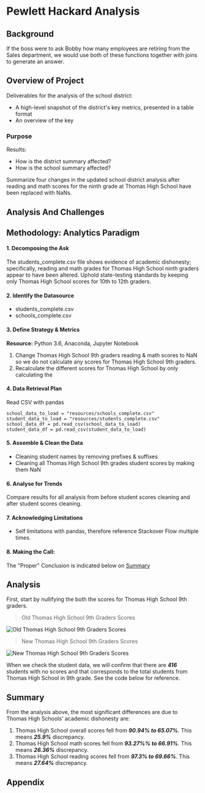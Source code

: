 # Pewlett Hackard Analysis

## Background

 If the boss were to ask Bobby how many employees are retiring from the Sales department, we would use both of these functions together with joins to generate an answer.
 
## Overview of Project
Deliverables for the analysis of the school district:
* A high-level snapshot of the district's key metrics, presented in a table format
* An overview of the key

### Purpose

Results:
* How is the district summary affected?
* How is the school summary affected?

Summarize four changes in the updated school district analysis after reading and math scores for the ninth grade at Thomas High School have been replaced with NaNs.

## Analysis And Challenges

## Methodology: Analytics Paradigm

#### 1. Decomposing the Ask
The students_complete.csv file shows evidence of academic dishonesty; specifically, reading and math grades for Thomas High School ninth graders appear to have been altered. Uphold state-testing standards by keeping only Thomas High School scores for 10th to 12th graders.

#### 2. Identify the Datasource
* students_complete.csv
* schools_complete.csv

#### 3. Define Strategy & Metrics
**Resource:** Python 3.6, Anaconda, Jupyter Notebook

1. Change Thomas High School 9th graders reading & math scores to NaN so we do not calculate any scores for Thomas High School 9th graders.
1. Recalculate the different scores for Thomas High School by only calculating the

#### 4. Data Retrieval Plan
Read CSV with pandas
```
school_data_to_load = "resources/schools_complete.csv"
student_data_to_load = "resources/students_complete.csv"
school_data_df = pd.read_csv(school_data_to_load)
student_data_df = pd.read_csv(student_data_to_load)
```

#### 5. Assemble & Clean the Data
* Cleaning student names by removing prefixes & suffixes
* Cleaning all Thomas High School 9th grades student scores by making them NaN

#### 6. Analyse for Trends
Compare results for all analysis from before student scores cleaning and after student scores cleaning.

#### 7. Acknowledging Limitations
* Self limitations with pandas, therefore reference Stackover Flow multiple times.

#### 8. Making the Call:
The "Proper" Conclusion is indicated below on [Summary](#summary)

## Analysis

First, start by nullifying the both the scores for Thomas High School 9th graders.

>Old Thomas High School 9th Graders Scores

![Old Thomas High School 9th Graders Scores](resources/Old_student_data.png)

>New Thomas High School 9th Graders Scores

![New Thomas High School 9th Graders Scores](resources/Clean_student_data.png)

When we check the student data, we will confirm that there are _**416**_ students with no scores and that corresponds to the total students from Thomas High School in 9th grade. See the code below for reference.


## Summary
From the analysis above, the most significant differences are due to Thomas High Schools' academic dishonesty are:

1. Thomas High School overall scores fell from _**90.94% to 65.07%**_. This means _**25.9%**_ discrepancy.
1. Thomas High School math scores fell from _**93.27%% to 66.91%**_. This means _**26.36%**_ discrepancy.
1. Thomas High School reading scores fell from _**97.3% to 69.66%**_. This means _**27.64%**_ discrepancy.


## Appendix
